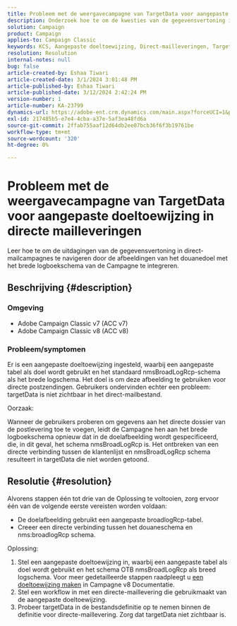 ```yaml
---
title: Probleem met de weergavecampagne van TargetData voor aangepaste doeltoewijzing in directe mailleveringen
description: Onderzoek hoe te om de kwesties van de gegevensvertoning in directe postleveringen met de afbeelding van het douanedoel problemen op te lossen gebruikend het brede logboekschema van de Campagne.
solution: Campaign
product: Campaign
applies-to: Campaign Classic
keywords: KCS, Aangepaste doeltoewijzing, Direct-mailleveringen, TargetData, Aangepaste tabel, OOTB, Breedtegelschema, Workflow, Maken van koppelingen, Campagne, Problemen oplossen
resolution: Resolution
internal-notes: null
bug: false
article-created-by: Eshaa Tiwari
article-created-date: 3/1/2024 3:01:48 PM
article-published-by: Eshaa Tiwari
article-published-date: 3/12/2024 2:42:24 PM
version-number: 1
article-number: KA-23799
dynamics-url: https://adobe-ent.crm.dynamics.com/main.aspx?forceUCI=1&pagetype=entityrecord&etn=knowledgearticle&id=661aa79b-dcd7-ee11-9078-6045bd006b25
exl-id: 217485b5-e7e4-4cba-a37e-5af3ea48fd6a
source-git-commit: 2ffab755aaf12d64db2ee07bcb36f6f3b19761be
workflow-type: tm+mt
source-wordcount: '320'
ht-degree: 0%

---
```


# Probleem met de weergavecampagne van TargetData voor aangepaste doeltoewijzing in directe mailleveringen


Leer hoe te om de uitdagingen van de gegevensvertoning in direct-mailcampagnes te navigeren door de afbeeldingen van het douanedoel met het brede logboekschema van de Campagne te integreren.

## Beschrijving {#description}


### Omgeving

- Adobe Campaign Classic v7 (ACC v7)
- Adobe Campaign Classic v8 (ACC v8)


### Probleem/symptomen

Er is een aangepaste doeltoewijzing ingesteld, waarbij een aangepaste tabel als doel wordt gebruikt en het standaard nmsBroadLogRcp-schema als het brede logschema. Het doel is om deze afbeelding te gebruiken voor directe postzendingen. Gebruikers ondervinden echter een probleem: targetData is niet zichtbaar in het direct-mailbestand.

Oorzaak:

Wanneer de gebruikers proberen om gegevens aan het directe dossier van de postlevering toe te voegen, leidt de Campagne hen aan het brede logboekschema opnieuw dat in de doelafbeelding wordt gespecificeerd, die, in dit geval, het schema nmsBroadLogRcp is. Het ontbreken van een directe verbinding tussen de klantenlijst en nmsBroadLogRcp schema resulteert in targetData die niet worden getoond.


## Resolutie {#resolution}


Alvorens stappen één tot drie van de Oplossing te voltooien, zorg ervoor één van de volgende eerste vereisten worden voldaan:

- De doelafbeelding gebruikt een aangepaste broadlogRcp-tabel.
- Creeer een directe verbinding tussen het douaneschema en nms:broadlogRcp schema.


Oplossing:

1. Stel een aangepaste doeltoewijzing in, waarbij een aangepaste tabel als doel wordt gebruikt en het schema OTB nmsBroadLogRcp als breed logschema. Voor meer gedetailleerde stappen raadpleegt u [een doeltoewijzing maken](https://experienceleague.adobe.com/docs/campaign/campaign-v8/audience/add-profiles/target-mappings.html?lang=en#::text=Browse%20to%20Administration%20%3E%20Campagne%20Management,%2C%20email%2C%20address%2C%20etc) in Campagne v8 Documentatie.
2. Stel een workflow in met een directe-maillevering die gebruikmaakt van de aangepaste doeltoewijzing.
3. Probeer targetData in de bestandsdefinitie op te nemen binnen de definitie voor directe-maillevering. Zorg dat targetData niet zichtbaar is.
